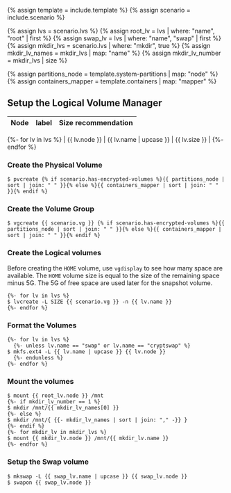 {% assign template = include.template %}
{% assign scenario = include.scenario %}

{% assign lvs = scenario.lvs %}
{% assign root_lv = lvs | where: "name", "root" | first %}
{% assign swap_lv = lvs | where: "name", "swap" | first %}
{% assign mkdir_lvs = scenario.lvs | where: "mkdir", true %}
{% assign mkdir_lv_names = mkdir_lvs | map: "name" %}
{% assign mkdir_lv_number = mkdir_lvs | size %}

{% assign partitions_node = template.system-partitions | map: "node" %}
{% assign containers_mapper = template.containers | map: "mapper" %}

## Setup the Logical Volume Manager

| Node          | label                  | Size recommendation |
| :------------ | :--------------------- | :------------------ |
{%- for lv in lvs %}
| {{ lv.node }} | {{ lv.name | upcase }} | {{ lv.size }}       |
{%- endfor %}

### Create the Physical Volume

```
$ pvcreate {% if scenario.has-encrypted-volumes %}{{ partitions_node | sort | join: " " }}{% else %}{{ containers_mapper | sort | join: " " }}{% endif %}
```

### Create the Volume Group

```
$ vgcreate {{ scenario.vg }} {% if scenario.has-encrypted-volumes %}{{ partitions_node | sort | join: " " }}{% else %}{{ containers_mapper | sort | join: " " }}{% endif %}
```

### Create the Logical volumes

Before creating the `HOME` volume, use `vgdisplay` to see how many space are available. The `HOME` volume size is equal to the size of the remaining space minus 5G. The 5G of free space are used later for the snapshot volume.

```
{%- for lv in lvs %}
$ lvcreate -L SIZE {{ scenario.vg }} -n {{ lv.name }}
{%- endfor %}
```

### Format the Volumes

```
{%- for lv in lvs %}
  {%- unless lv.name == "swap" or lv.name == "cryptswap" %}
$ mkfs.ext4 -L {{ lv.name | upcase }} {{ lv.node }}
  {%- endunless %}
{%- endfor %}
```

### Mount the volumes

```
$ mount {{ root_lv.node }} /mnt
{%- if mkdir_lv_number == 1 %}
$ mkdir /mnt/{{ mkdir_lv_names[0] }}
{%- else %}
$ mkdir /mnt/{ {{- mkdir_lv_names | sort | join: "," -}} }
{%- endif %}
{%- for mkdir_lv in mkdir_lvs %}
$ mount {{ mkdir_lv.node }} /mnt/{{ mkdir_lv.name }}
{%- endfor %}
```

### Setup the Swap volume

```
$ mkswap -L {{ swap_lv.name | upcase }} {{ swap_lv.node }}
$ swapon {{ swap_lv.node }}
```
